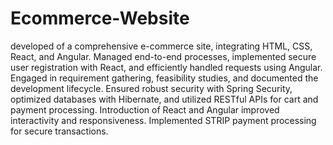 # Ecommerce-Website

developed of a comprehensive e-commerce site, integrating HTML, CSS, React, and Angular. Managed end-to-end processes, implemented secure user registration with React, and efficiently handled requests using Angular. Engaged in requirement gathering, feasibility studies, and documented the development lifecycle. Ensured robust security with Spring Security, optimized databases with Hibernate, and utilized RESTful APIs for cart and payment processing. Introduction of React and Angular improved interactivity and responsiveness. Implemented STRIP payment processing for secure transactions.
